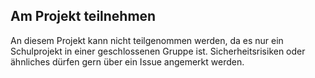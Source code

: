 ## Am Projekt teilnehmen
An diesem Projekt kann nicht teilgenommen werden, da es nur ein Schulprojekt in einer geschlossenen Gruppe ist.
Sicherheitsrisiken oder ähnliches dürfen gern über ein Issue angemerkt werden.
